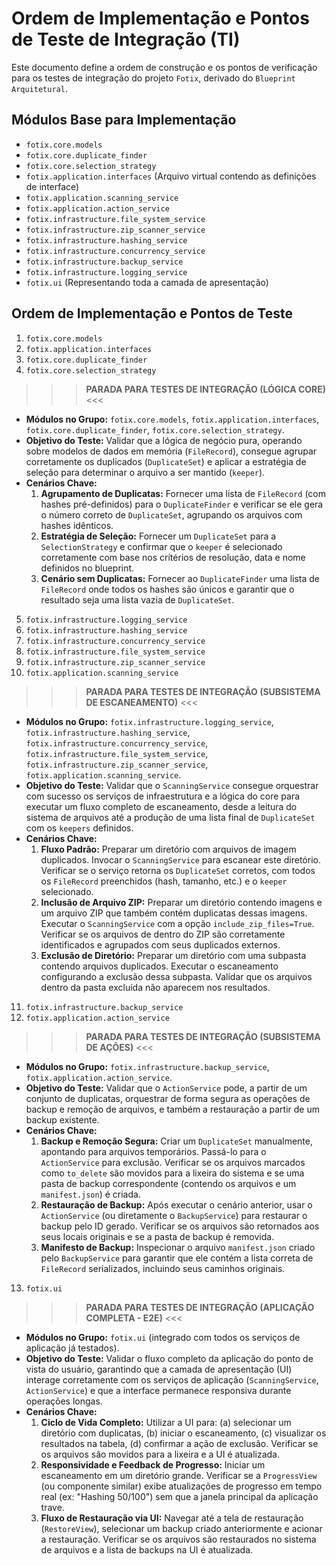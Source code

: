# Ordem de Implementação e Pontos de Teste de Integração (TI)

Este documento define a ordem de construção e os pontos de verificação para os testes de integração do projeto `Fotix`, derivado do `Blueprint Arquitetural`.

## Módulos Base para Implementação

*   `fotix.core.models`
*   `fotix.core.duplicate_finder`
*   `fotix.core.selection_strategy`
*   `fotix.application.interfaces` (Arquivo virtual contendo as definições de interface)
*   `fotix.application.scanning_service`
*   `fotix.application.action_service`
*   `fotix.infrastructure.file_system_service`
*   `fotix.infrastructure.zip_scanner_service`
*   `fotix.infrastructure.hashing_service`
*   `fotix.infrastructure.concurrency_service`
*   `fotix.infrastructure.backup_service`
*   `fotix.infrastructure.logging_service`
*   `fotix.ui` (Representando toda a camada de apresentação)

## Ordem de Implementação e Pontos de Teste

1.  `fotix.core.models`
2.  `fotix.application.interfaces`
3.  `fotix.core.duplicate_finder`
4.  `fotix.core.selection_strategy`
>>> **PARADA PARA TESTES DE INTEGRAÇÃO (LÓGICA CORE)** <<<
*   **Módulos no Grupo:** `fotix.core.models`, `fotix.application.interfaces`, `fotix.core.duplicate_finder`, `fotix.core.selection_strategy`.
*   **Objetivo do Teste:** Validar que a lógica de negócio pura, operando sobre modelos de dados em memória (`FileRecord`), consegue agrupar corretamente os duplicados (`DuplicateSet`) e aplicar a estratégia de seleção para determinar o arquivo a ser mantido (`keeper`).
*   **Cenários Chave:**
    1.  **Agrupamento de Duplicatas:** Fornecer uma lista de `FileRecord` (com hashes pré-definidos) para o `DuplicateFinder` e verificar se ele gera o número correto de `DuplicateSet`, agrupando os arquivos com hashes idênticos.
    2.  **Estratégia de Seleção:** Fornecer um `DuplicateSet` para a `SelectionStrategy` e confirmar que o `keeper` é selecionado corretamente com base nos critérios de resolução, data e nome definidos no blueprint.
    3.  **Cenário sem Duplicatas:** Fornecer ao `DuplicateFinder` uma lista de `FileRecord` onde todos os hashes são únicos e garantir que o resultado seja uma lista vazia de `DuplicateSet`.
5.  `fotix.infrastructure.logging_service`
6.  `fotix.infrastructure.hashing_service`
7.  `fotix.infrastructure.concurrency_service`
8.  `fotix.infrastructure.file_system_service`
9.  `fotix.infrastructure.zip_scanner_service`
10. `fotix.application.scanning_service`
>>> **PARADA PARA TESTES DE INTEGRAÇÃO (SUBSISTEMA DE ESCANEAMENTO)** <<<
*   **Módulos no Grupo:** `fotix.infrastructure.logging_service`, `fotix.infrastructure.hashing_service`, `fotix.infrastructure.concurrency_service`, `fotix.infrastructure.file_system_service`, `fotix.infrastructure.zip_scanner_service`, `fotix.application.scanning_service`.
*   **Objetivo do Teste:** Validar que o `ScanningService` consegue orquestrar com sucesso os serviços de infraestrutura e a lógica do core para executar um fluxo completo de escaneamento, desde a leitura do sistema de arquivos até a produção de uma lista final de `DuplicateSet` com os `keepers` definidos.
*   **Cenários Chave:**
    1.  **Fluxo Padrão:** Preparar um diretório com arquivos de imagem duplicados. Invocar o `ScanningService` para escanear este diretório. Verificar se o serviço retorna os `DuplicateSet` corretos, com todos os `FileRecord` preenchidos (hash, tamanho, etc.) e o `keeper` selecionado.
    2.  **Inclusão de Arquivo ZIP:** Preparar um diretório contendo imagens e um arquivo ZIP que também contém duplicatas dessas imagens. Executar o `ScanningService` com a opção `include_zip_files=True`. Verificar se os arquivos de dentro do ZIP são corretamente identificados e agrupados com seus duplicados externos.
    3.  **Exclusão de Diretório:** Preparar um diretório com uma subpasta contendo arquivos duplicados. Executar o escaneamento configurando a exclusão dessa subpasta. Validar que os arquivos dentro da pasta excluída não aparecem nos resultados.
11. `fotix.infrastructure.backup_service`
12. `fotix.application.action_service`
>>> **PARADA PARA TESTES DE INTEGRAÇÃO (SUBSISTEMA DE AÇÕES)** <<<
*   **Módulos no Grupo:** `fotix.infrastructure.backup_service`, `fotix.application.action_service`.
*   **Objetivo do Teste:** Validar que o `ActionService` pode, a partir de um conjunto de duplicatas, orquestrar de forma segura as operações de backup e remoção de arquivos, e também a restauração a partir de um backup existente.
*   **Cenários Chave:**
    1.  **Backup e Remoção Segura:** Criar um `DuplicateSet` manualmente, apontando para arquivos temporários. Passá-lo para o `ActionService` para exclusão. Verificar se os arquivos marcados como `to_delete` são movidos para a lixeira do sistema e se uma pasta de backup correspondente (contendo os arquivos e um `manifest.json`) é criada.
    2.  **Restauração de Backup:** Após executar o cenário anterior, usar o `ActionService` (ou diretamente o `BackupService`) para restaurar o backup pelo ID gerado. Verificar se os arquivos são retornados aos seus locais originais e se a pasta de backup é removida.
    3.  **Manifesto de Backup:** Inspecionar o arquivo `manifest.json` criado pelo `BackupService` para garantir que ele contém a lista correta de `FileRecord` serializados, incluindo seus caminhos originais.
13. `fotix.ui`
>>> **PARADA PARA TESTES DE INTEGRAÇÃO (APLICAÇÃO COMPLETA - E2E)** <<<
*   **Módulos no Grupo:** `fotix.ui` (integrado com todos os serviços de aplicação já testados).
*   **Objetivo do Teste:** Validar o fluxo completo da aplicação do ponto de vista do usuário, garantindo que a camada de apresentação (UI) interage corretamente com os serviços de aplicação (`ScanningService`, `ActionService`) e que a interface permanece responsiva durante operações longas.
*   **Cenários Chave:**
    1.  **Ciclo de Vida Completo:** Utilizar a UI para: (a) selecionar um diretório com duplicatas, (b) iniciar o escaneamento, (c) visualizar os resultados na tabela, (d) confirmar a ação de exclusão. Verificar se os arquivos são movidos para a lixeira e a UI é atualizada.
    2.  **Responsividade e Feedback de Progresso:** Iniciar um escaneamento em um diretório grande. Verificar se a `ProgressView` (ou componente similar) exibe atualizações de progresso em tempo real (ex: "Hashing 50/100") sem que a janela principal da aplicação trave.
    3.  **Fluxo de Restauração via UI:** Navegar até a tela de restauração (`RestoreView`), selecionar um backup criado anteriormente e acionar a restauração. Verificar se os arquivos são restaurados no sistema de arquivos e a lista de backups na UI é atualizada.